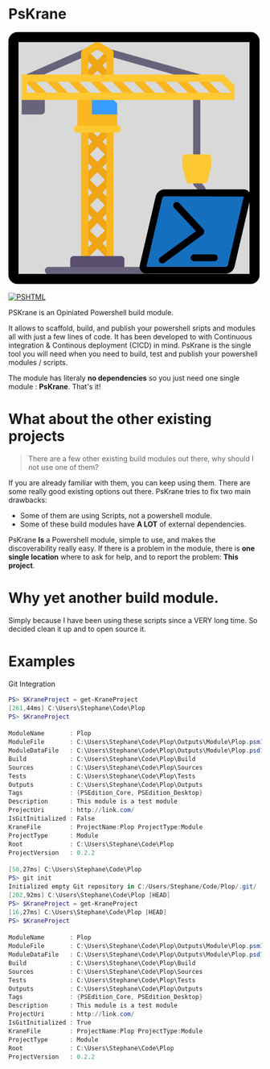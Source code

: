 # PsKrane
![logo](./Images/PsKrane_logo.png)

[![PSHTML](https://img.shields.io/powershellgallery/dt/PsKrane.svg)](https://www.powershellgallery.com/packages/PsKrane/)

PSKrane is an Opiniated Powershell build module.

It allows to scaffold, build, and publish your powershell sripts and modules all with just a few lines of code.
It has been developed to with Continuous integration & Continous deployment (CICD) in mind. PsKrane is the single tool you will need when you need to build, test and publish your powershell modules / scripts.

The module has literaly **no dependencies** so you just need one single module : **PsKrane**. That's it!

# What about the other existing projects

> There are a few other existing build modules out there, why should I not use one of them? 

If you are already familiar with them, you can keep using them. There are some really good existing options out there. 
PsKrane tries to fix two main drawbacks:
- Some of them are using Scripts, not a powershell module.
- Some of these build modules have **A LOT** of external dependencies.

PsKrane **Is** a Powershell module, simple to use, and makes the discoverability really easy. 
If there is a problem in the module, there is **one single location** where to ask for help, and to report the problem: **This project**.


# Why yet another build module. 

Simply because I have been using these scripts since a VERY long time. So decided clean it up and to open source it.

# Examples 

Git Integration

```powershell
PS> $KraneProject = get-KraneProject
[261,44ms] C:\Users\Stephane\Code\Plop
PS> $KraneProject

ModuleName       : Plop
ModuleFile       : C:\Users\Stephane\Code\Plop\Outputs\Module\Plop.psm1
ModuleDataFile   : C:\Users\Stephane\Code\Plop\Outputs\Module\Plop.psd1
Build            : C:\Users\Stephane\Code\Plop\Build
Sources          : C:\Users\Stephane\Code\Plop\Sources
Tests            : C:\Users\Stephane\Code\Plop\Tests
Outputs          : C:\Users\Stephane\Code\Plop\Outputs
Tags             : {PSEdition_Core, PSEdition_Desktop}
Description      : This module is a test module
ProjectUri       : http://link.com/
IsGitInitialized : False
KraneFile        : ProjectName:Plop ProjectType:Module
ProjectType      : Module
Root             : C:\Users\Stephane\Code\Plop
ProjectVersion   : 0.2.2

[50,27ms] C:\Users\Stephane\Code\Plop
PS> git init
Initialized empty Git repository in C:/Users/Stephane/Code/Plop/.git/
[202,92ms] C:\Users\Stephane\Code\Plop [HEAD]
PS> $KraneProject = get-KraneProject
[16,27ms] C:\Users\Stephane\Code\Plop [HEAD]
PS> $KraneProject

ModuleName       : Plop
ModuleFile       : C:\Users\Stephane\Code\Plop\Outputs\Module\Plop.psm1
ModuleDataFile   : C:\Users\Stephane\Code\Plop\Outputs\Module\Plop.psd1
Build            : C:\Users\Stephane\Code\Plop\Build
Sources          : C:\Users\Stephane\Code\Plop\Sources
Tests            : C:\Users\Stephane\Code\Plop\Tests
Outputs          : C:\Users\Stephane\Code\Plop\Outputs
Tags             : {PSEdition_Core, PSEdition_Desktop}
Description      : This module is a test module
ProjectUri       : http://link.com/
IsGitInitialized : True
KraneFile        : ProjectName:Plop ProjectType:Module
ProjectType      : Module
Root             : C:\Users\Stephane\Code\Plop
ProjectVersion   : 0.2.2

```

